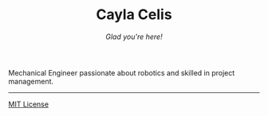 <header>

# Cayla Celis

_Glad you're here!_

</header>


Mechanical Engineer passionate about robotics and skilled in project management.


<footer>

---
[MIT License](https://gh.io/mit)

</footer>

